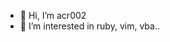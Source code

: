 - 👋 Hi, I’m acr002
- 👀 I’m interested in ruby, vim, vba..

<!---
acr002/acr002 is a ✨ special ✨ repository because its `README.md` (this file) appears on your GitHub profile.
You can click the Preview link to take a look at your changes.
--->
